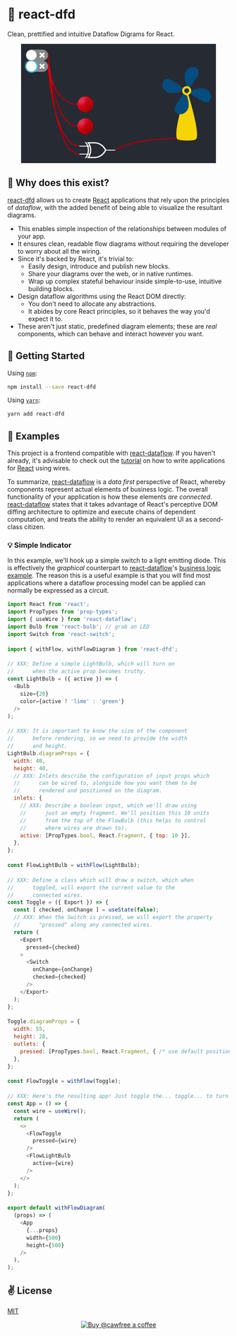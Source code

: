 # 🔗 react-dfd
Clean, prettified and intuitive Dataflow Digrams for React.

<p align="center">
  <img src ="./assets/dfd.gif" width="442" height="270" alt="react-dfd"/>
</p>

## 🤔 Why does this exist?
[react-dfd]() allows us to create [React](https://github.com/facebook/react) applications that rely upon the principles of _dataflow_, with the added benefit of being able to visualize the resultant diagrams.

  - This enables simple inspection of the relationships between modules of your app.
  - It ensures clean, readable flow diagrams without requiring the developer to worry about all the wiring.
  - Since it's backed by React, it's trivial to:
    - Easily design, introduce and publish new blocks.
    - Share your diagrams over the web, or in native runtimes.
    - Wrap up complex stateful behaviour inside simple-to-use, intuitive building blocks.
  - Design dataflow algorithms using the React DOM directly:
    - You don't need to allocate any abstractions.
    - It abides by core React principles, so it behaves the way you'd expect it to.
  - These aren't just static, predefined diagram elements; these are _real_ components, which can behave and interact however you want.

## 🚀 Getting Started

Using [`npm`]():

```bash
npm install --save react-dfd
```

Using [`yarn`]():

```bash
yarn add react-dfd
```

## 🎒 Examples

This project is a frontend compatible with [react-dataflow](https://github.com/cawfree/react-dataflow). If you haven't already, it's advisable to check out the [tutorial](https://github.com/cawfree/react-dataflow) on how to write applications for [React](https://github.com/facebook/react) using wires.

To summarize, [react-dataflow]() is a _data first_ perspective of React, whereby components represent actual elements of business logic. The overall functionality of your application is how these elements _are connected_. [react-dataflow]() states that it takes advantage of React's perceptive DOM diffing architecture to optimize and execute chains of dependent computation, and treats the ability to render an equivalent UI as a second-class citizen.

### 💡 Simple Indicator

In this example, we'll hook up a simple switch to a light emitting diode. This is effectively the _graphical_ counterpart to [react-dataflow]()'s [business logic example](https://github.com/cawfree/react-dataflow#complete-example). The reason this is a useful example is that you will find most applications where a dataflow processing model can be applied can normally be expressed as a circuit.

```javascript
import React from 'react';
import PropTypes from 'prop-types';
import { useWire } from 'react-dataflow';
import Bulb from 'react-bulb'; // grab an LED
import Switch from 'react-switch';

import { withFlow, withFlowDiagram } from 'react-dfd';

// XXX: Define a simple LightBulb, which will turn on
//      when the active prop becomes truthy.
const LightBulb = ({ active }) => (
  <Bulb
    size={20}
    color={active ? 'lime' : 'green'}
  />
);

// XXX: It is important to know the size of the component
//      before rendering, so we need to provide the width
//      and height.
LightBulb.diagramProps = {
  width: 40,
  height: 40,
  // XXX: Inlets describe the configuration of input props which
  //      can be wired to, alongside how you want them to be
  //      rendered and positioned on the diagram.
  inlets: {
    // XXX: Describe a boolean input, which we'll draw using
    //      just an empty fragment. We'll position this 10 units
    //      from the top of the FlowBulb (this helps to control
    //      where wires are drawn to).
    active: [PropTypes.bool, React.Fragment, { top: 10 }],
  },
};

const FlowLightBulb = withFlow(LightBulb);

// XXX: Define a class which will draw a switch, which when
//      toggled, will export the current value to the 
//      connected wires.
const Toggle = ({ Export }) => {
  const [ checked, onChange ] = useState(false);
  // XXX: When the Switch is pressed, we will export the property
  //      "pressed" along any connected wires.
  return (
    <Export
      pressed={checked}
    >
      <Switch
        onChange={onChange}
        checked={checked}
      />
    </Export>
  );
};

Toggle.diagramProps = {
  width: 55,
  height: 28,
  outlets: {
    pressed: [PropTypes.bool, React.Fragment, { /* use default positioning */ }],
  },
};

const FlowToggle = withFlow(Toggle);

// XXX: Here's the resulting app! Just toggle the... toggle... to turn the LightBulb on and off.
const App = () => {
  const wire = useWire();
  return (
    <>
      <FlowToggle
        pressed={wire}
      />
      <FlowLightBulb
        active={wire}
      />
    </>
  );
};

export default withFlowDiagram(
  (props) => (
    <App
      {...props}
      width={500}
      height={500}
    />
  ),
);
```

## ✌️ License
[MIT]()

<p align="center">
  <a href="https://www.buymeacoffee.com/cawfree">
    <img src="https://cdn.buymeacoffee.com/buttons/default-orange.png" alt="Buy @cawfree a coffee" width="232" height="50" />
  </a>
</p>

